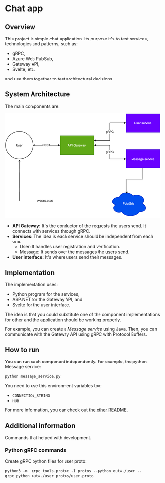 # Chat app
## Overview
This project is simple chat application. Its purpose it's to test services, technologies and patterns, such as:
- gRPC,
- Azure Web PubSub,
- Gateway API, 
- Svelte, etc.

and use them together to test architectural decisions. 

## System Architecture
The main components are:

<img src="./img/chat-components.png" alt="drawing" width="600"/>

- **API Gateway:** It's the conductor of the requests the users send. It connects with services through gRPC.
- **Services:** The idea is each service should be independent from each one.
  - User: It handles user registration and verification.
  - Message: It sends over the messages the users send.
- **User interface:** It's where users send their messages.

## Implementation
The implementation uses:
- Python program for the services,
- ASP.NET for the Gateway API, and
- Svelte for the user interface.

The idea is that you could substitute one of the component implementations for other and the application should be 
working properly.

For example, you can create a _Message service_ using Java. Then, you can communicate with the Gateway API using 
gRPC with Protocol Buffers.

## How to run
You can run each component independently. For example, the python Message service:
```shell
python message_service.py
```

You need to use this environment variables too:
- `CONNECTION_STRING`
- `HUB`

For more information, you can check out [the other README.](./python/message/README.md)

## Additional information
Commands that helped with development.

### Python gRPC commands

Create gRPC python files for user proto:
```shell
python3 -m  grpc_tools.protoc -I protos --python_out=./user --grpc_python_out=./user protos/user.proto
```